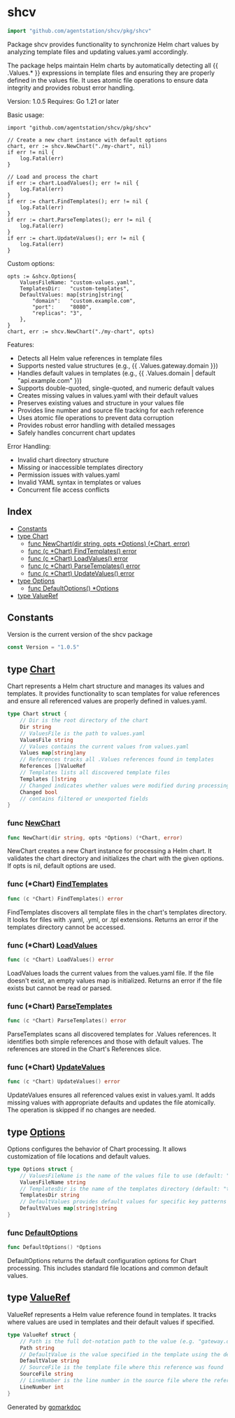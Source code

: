 <!-- Code generated by gomarkdoc. DO NOT EDIT -->

# shcv

```go
import "github.com/agentstation/shcv/pkg/shcv"
```

Package shcv provides functionality to synchronize Helm chart values by analyzing template files and updating values.yaml accordingly.

The package helps maintain Helm charts by automatically detecting all \{\{ .Values.\* \}\} expressions in template files and ensuring they are properly defined in the values file. It uses atomic file operations to ensure data integrity and provides robust error handling.

Version: 1.0.5 Requires: Go 1.21 or later

Basic usage:

```
import "github.com/agentstation/shcv/pkg/shcv"

// Create a new chart instance with default options
chart, err := shcv.NewChart("./my-chart", nil)
if err != nil {
	log.Fatal(err)
}

// Load and process the chart
if err := chart.LoadValues(); err != nil {
	log.Fatal(err)
}
if err := chart.FindTemplates(); err != nil {
	log.Fatal(err)
}
if err := chart.ParseTemplates(); err != nil {
	log.Fatal(err)
}
if err := chart.UpdateValues(); err != nil {
	log.Fatal(err)
}
```

Custom options:

```
opts := &shcv.Options{
	ValuesFileName: "custom-values.yaml",
	TemplatesDir:   "custom-templates",
	DefaultValues: map[string]string{
		"domain":   "custom.example.com",
		"port":     "8080",
		"replicas": "3",
	},
}
chart, err := shcv.NewChart("./my-chart", opts)
```

Features:

- Detects all Helm value references in template files
- Supports nested value structures \(e.g., \{\{ .Values.gateway.domain \}\}\)
- Handles default values in templates \(e.g., \{\{ .Values.domain | default "api.example.com" \}\}\)
- Supports double\-quoted, single\-quoted, and numeric default values
- Creates missing values in values.yaml with their default values
- Preserves existing values and structure in your values file
- Provides line number and source file tracking for each reference
- Uses atomic file operations to prevent data corruption
- Provides robust error handling with detailed messages
- Safely handles concurrent chart updates

Error Handling:

- Invalid chart directory structure
- Missing or inaccessible templates directory
- Permission issues with values.yaml
- Invalid YAML syntax in templates or values
- Concurrent file access conflicts

## Index

- [Constants](<#constants>)
- [type Chart](<#Chart>)
  - [func NewChart\(dir string, opts \*Options\) \(\*Chart, error\)](<#NewChart>)
  - [func \(c \*Chart\) FindTemplates\(\) error](<#Chart.FindTemplates>)
  - [func \(c \*Chart\) LoadValues\(\) error](<#Chart.LoadValues>)
  - [func \(c \*Chart\) ParseTemplates\(\) error](<#Chart.ParseTemplates>)
  - [func \(c \*Chart\) UpdateValues\(\) error](<#Chart.UpdateValues>)
- [type Options](<#Options>)
  - [func DefaultOptions\(\) \*Options](<#DefaultOptions>)
- [type ValueRef](<#ValueRef>)


## Constants

<a name="Version"></a>Version is the current version of the shcv package

```go
const Version = "1.0.5"
```

<a name="Chart"></a>
## type [Chart](<https://github.com/agentstation/shcv/blob/master/pkg/shcv/pkg/shcv/shcv.go#L33-L48>)

Chart represents a Helm chart structure and manages its values and templates. It provides functionality to scan templates for value references and ensure all referenced values are properly defined in values.yaml.

```go
type Chart struct {
    // Dir is the root directory of the chart
    Dir string
    // ValuesFile is the path to values.yaml
    ValuesFile string
    // Values contains the current values from values.yaml
    Values map[string]any
    // References tracks all .Values references found in templates
    References []ValueRef
    // Templates lists all discovered template files
    Templates []string
    // Changed indicates whether values were modified during processing
    Changed bool
    // contains filtered or unexported fields
}
```

<a name="NewChart"></a>
### func [NewChart](<https://github.com/agentstation/shcv/blob/master/pkg/shcv/pkg/shcv/shcv.go#L94>)

```go
func NewChart(dir string, opts *Options) (*Chart, error)
```

NewChart creates a new Chart instance for processing a Helm chart. It validates the chart directory and initializes the chart with the given options. If opts is nil, default options are used.

<a name="Chart.FindTemplates"></a>
### func \(\*Chart\) [FindTemplates](<https://github.com/agentstation/shcv/blob/master/pkg/shcv/pkg/shcv/shcv.go#L165>)

```go
func (c *Chart) FindTemplates() error
```

FindTemplates discovers all template files in the chart's templates directory. It looks for files with .yaml, .yml, or .tpl extensions. Returns an error if the templates directory cannot be accessed.

<a name="Chart.LoadValues"></a>
### func \(\*Chart\) [LoadValues](<https://github.com/agentstation/shcv/blob/master/pkg/shcv/pkg/shcv/shcv.go#L147>)

```go
func (c *Chart) LoadValues() error
```

LoadValues loads the current values from the values.yaml file. If the file doesn't exist, an empty values map is initialized. Returns an error if the file exists but cannot be read or parsed.

<a name="Chart.ParseTemplates"></a>
### func \(\*Chart\) [ParseTemplates](<https://github.com/agentstation/shcv/blob/master/pkg/shcv/pkg/shcv/shcv.go#L186>)

```go
func (c *Chart) ParseTemplates() error
```

ParseTemplates scans all discovered templates for .Values references. It identifies both simple references and those with default values. The references are stored in the Chart's References slice.

<a name="Chart.UpdateValues"></a>
### func \(\*Chart\) [UpdateValues](<https://github.com/agentstation/shcv/blob/master/pkg/shcv/pkg/shcv/shcv.go#L275>)

```go
func (c *Chart) UpdateValues() error
```

UpdateValues ensures all referenced values exist in values.yaml. It adds missing values with appropriate defaults and updates the file atomically. The operation is skipped if no changes are needed.

<a name="Options"></a>
## type [Options](<https://github.com/agentstation/shcv/blob/master/pkg/shcv/pkg/shcv/shcv.go#L67-L74>)

Options configures the behavior of Chart processing. It allows customization of file locations and default values.

```go
type Options struct {
    // ValuesFileName is the name of the values file to use (default: "values.yaml")
    ValuesFileName string
    // TemplatesDir is the name of the templates directory (default: "templates")
    TemplatesDir string
    // DefaultValues provides default values for specific key patterns
    DefaultValues map[string]string
}
```

<a name="DefaultOptions"></a>
### func [DefaultOptions](<https://github.com/agentstation/shcv/blob/master/pkg/shcv/pkg/shcv/shcv.go#L78>)

```go
func DefaultOptions() *Options
```

DefaultOptions returns the default configuration options for Chart processing. This includes standard file locations and common default values.

<a name="ValueRef"></a>
## type [ValueRef](<https://github.com/agentstation/shcv/blob/master/pkg/shcv/pkg/shcv/shcv.go#L19-L28>)

ValueRef represents a Helm value reference found in templates. It tracks where values are used in templates and their default values if specified.

```go
type ValueRef struct {
    // Path is the full dot-notation path to the value (e.g. "gateway.domain")
    Path string
    // DefaultValue is the value specified in the template using the default function
    DefaultValue string
    // SourceFile is the template file where this reference was found
    SourceFile string
    // LineNumber is the line number in the source file where the reference appears
    LineNumber int
}
```

Generated by [gomarkdoc](<https://github.com/princjef/gomarkdoc>)
